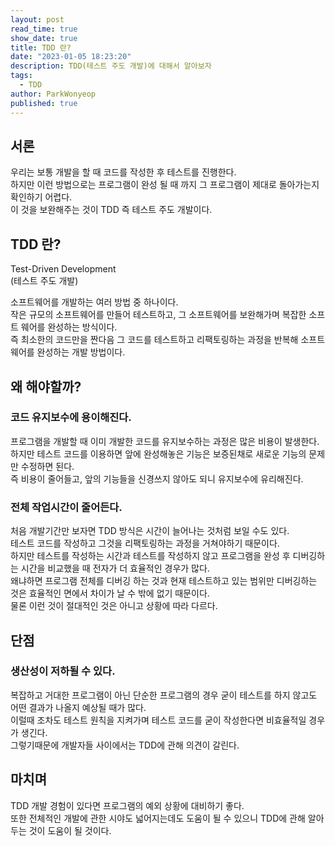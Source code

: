 ```yaml
---
layout: post
read_time: true
show_date: true
title: TDD 란?
date: "2023-01-05 18:23:20"
description: TDD(테스트 주도 개발)에 대해서 알아보자
tags:
  - TDD
author: ParkWonyeop
published: true
---
```


## 서론

우리는 보통 개발을 할 때 코드를 작성한 후 테스트를 진행한다.  
하지만 이런 방법으로는 프로그램이 완성 될 때 까지 그 프로그램이 제대로 돌아가는지 확인하기 어렵다.  
이 것을 보완해주는 것이 TDD 즉 테스트 주도 개발이다.  

## TDD 란?

Test-Driven Development  
(테스트 주도 개발)  

소프트웨어를 개발하는 여러 방법 중 하나이다.  
작은 규모의 소프트웨어를 만들어 테스트하고, 그 소프트웨어를 보완해가며 복잡한 소프트 웨어를 완성하는 방식이다.  
즉 최소한의 코드만을 짠다음 그 코드를 테스트하고 리팩토링하는 과정을 반복해 소프트웨어를 완성하는 개발 방법이다.  

## 왜 해야할까?

### 코드 유지보수에 용이해진다.

프로그램을 개발할 때 이미 개발한 코드를 유지보수하는 과정은 많은 비용이 발생한다.  
하지만 테스트 코드를 이용하면 앞에 완성해놓은 기능은 보증된채로 새로운 기능의 문제만 수정하면 된다.  
즉 비용이 줄어들고, 앞의 기능들을 신경쓰지 않아도 되니 유지보수에 유리해진다.  

### 전체 작업시간이 줄어든다.

처음 개발기간만 보자면 TDD 방식은 시간이 늘어나는 것처럼 보일 수도 있다.  
테스트 코드를 작성하고 그것을 리팩토링하는 과정을 거쳐야하기 때문이다.  
하지만 테스트를 작성하는 시간과 테스트를 작성하지 않고 프로그램을 완성 후 디버깅하는 시간을 비교했을 때 전자가 더 효율적인 경우가 많다.  
왜냐하면 프로그램 전체를 디버깅 하는 것과 현재 테스트하고 있는 범위만 디버깅하는 것은 효율적인 면에서 차이가 날 수 밖에 없기 때문이다.  
물론 이런 것이 절대적인 것은 아니고 상황에 따라 다르다.  

## 단점

### 생산성이 저하될 수 있다.

복잡하고 거대한 프로그램이 아닌 단순한 프로그램의 경우 굳이 테스트를 하지 않고도 어떤 결과가 나올지 예상될 때가 많다.  
이럴때 조차도 테스트 원칙을 지켜가며 테스트 코드를 굳이 작성한다면 비효율적일 경우가 생긴다.  
그렇기때문에 개발자들 사이에서는 TDD에 관해 의견이 갈린다.  

## 마치며

TDD 개발 경험이 있다면 프로그램의 예외 상황에 대비하기 좋다.  
또한 전체적인 개발에 관한 시야도 넓어지는데도 도움이 될 수 있으니 TDD에 관해 알아두는 것이 도움이 될 것이다.  
